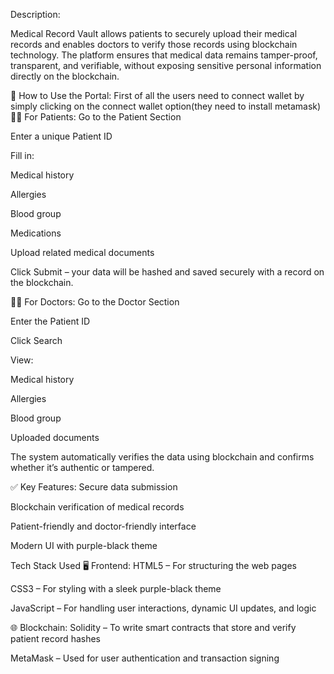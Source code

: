 Description:

Medical Record Vault allows patients to securely upload their medical records and enables doctors to verify those records using blockchain technology. The platform ensures that medical data remains tamper-proof, transparent, and verifiable, without exposing sensitive personal information directly on the blockchain.

🔑 How to Use the Portal:
First of all the users need to connect wallet by simply clicking on the connect wallet option(they need to install metamask)
🧑‍🦱 For Patients:
Go to the Patient Section

Enter a unique Patient ID

Fill in:

Medical history

Allergies

Blood group

Medications

Upload related medical documents

Click Submit – your data will be hashed and saved securely with a record on the blockchain.

🧑‍⚕ For Doctors:
Go to the Doctor Section

Enter the Patient ID

Click Search

View:

Medical history

Allergies

Blood group

Uploaded documents

The system automatically verifies the data using blockchain and confirms whether it’s authentic or tampered.

✅ Key Features:
Secure data submission

Blockchain verification of medical records

Patient-friendly and doctor-friendly interface

Modern UI with purple-black theme

Tech Stack Used
🖥 Frontend:
HTML5 – For structuring the web pages

CSS3 – For styling with a sleek purple-black theme

JavaScript – For handling user interactions, dynamic UI updates, and logic

🌐 Blockchain:
Solidity – To write smart contracts that store and verify patient record hashes

MetaMask – Used for user authentication and transaction signing

